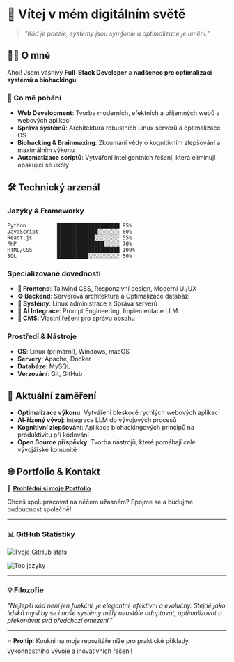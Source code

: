 # 🚀 Vítej v mém digitálním světě

> *"Kód je poezie, systémy jsou symfonie a optimalizace je umění."*

## 👨‍💻 O mně

Ahoj! Jsem vášnivý **Full-Stack Developer** a **nadšenec pro optimalizaci systémů a biohackingu**

### 🧠 Co mě pohání
- **Web Development**: Tvorba moderních, efektních a příjemných webů a webových aplikací
- **Správa systémů**: Architektura robustních Linux serverů a optimalizace OS
- **Biohacking & Brainmaxing**: Zkoumání vědy o kognitivním zlepšování a maximálním výkonu
- **Automatizace scriptů**: Vytváření inteligentních řešení, která eliminují opakující se úkoly

## 🛠️ Technický arzenál

### **Jazyky & Frameworky**
```
Python          ████████████████████ 95%
JavaScript      █████████████░░░░░░░ 60%
React.js        ████████████░░░░░░░░ 55%
PHP             ███████████████░░░░░ 70%
HTML/CSS        ████████████████████ 100%
SQL             ██████████░░░░░░░░░░ 50%
```

### **Specializované dovednosti**
- **🎨 Frontend**: Tailwind CSS, Responzivní design, Moderní UI/UX
- **⚙️ Backend**: Serverová architektura a Optimalizace databází
- **🐧 Systémy**: Linux administrace a Správa serverů
- **🤖 AI Integrace**: Prompt Engineering, Implementace LLM
- **📱 CMS**: Vlastní řešení pro správu obsahu

### **Prostředí & Nástroje**
- **OS**: Linux (primární), Windows, macOS
- **Servery**: Apache, Docker
- **Databáze**: MySQL
- **Verzování**: Git, GitHub

## 🎯 Aktuální zaměření

- **Optimalizace výkonu**: Vytváření bleskově rychlých webových aplikací
- **AI-řízený vývoj**: Integrace LLM do vývojových procesů
- **Kognitivní zlepšování**: Aplikace biohackingových principů na produktivitu při kódování
- **Open Source příspěvky**: Tvorba nástrojů, které pomáhají celé vývojářské komunitě

## 🌐 Portfolio & Kontakt

🔗 **[Prohlédni si moje Portfolio](https://kamilsladek.cz)**

Chceš spolupracovat na něčem úžasném? Spojme se a budujme budoucnost společně!

---

### 📊 GitHub Statistiky

![Tvoje GitHub stats](https://github-readme-stats.vercel.app/api?username=KamilSladek&show_icons=true&theme=radical)

![Top jazyky](https://github-readme-stats.vercel.app/api/top-langs/?username=KamilSladek&layout=compact&theme=radical)

---

### 💡 Filozofie

*"Nejlepší kód není jen funkční, je elegantní, efektivní a evolučný. Stejně jako lidská mysl by se i naše systémy měly neustále adaptovat, optimalizovat a překonávat svá předchozí omezení."*

---

⭐ **Pro tip**: Koukni na moje repozitáře níže pro praktické příklady výkonnostního vývoje a inovativních řešení!
